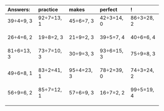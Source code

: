| Answers: | practice | makes | perfect | ! |
| :--- | :--- | :--- | :--- | :--- |
| 39÷4=9, 3 | 92÷7=13, 1 | 45÷6=7, 3 | 42÷3=14, 0 | 86÷3=28, 2 | 
|   |   |   |   |   | 
|   |   |   |   |   | 
|   |   |   |   |   | 
| 26÷4=6, 2 | 19÷8=2, 3 | 21÷9=2, 3 | 39÷5=7, 4 | 40÷6=6, 4 | 
|   |   |   |   |   | 
|   |   |   |   |   | 
|   |   |   |   |   | 
| 81÷6=13, 3 | 73÷7=10, 3 | 30÷9=3, 3 | 93÷6=15, 3 | 75÷9=8, 3 | 
|   |   |   |   |   | 
|   |   |   |   |   | 
|   |   |   |   |   | 
| 49÷6=8, 1 | 83÷2=41, 1 | 95÷4=23, 3 | 78÷2=39, 0 | 74÷3=24, 2 | 
|   |   |   |   |   | 
|   |   |   |   |   | 
|   |   |   |   |   | 
| 56÷9=6, 2 | 85÷7=12, 1 | 57÷6=9, 3 | 16÷7=2, 2 | 99÷5=19, 4 | 
|   |   |   |   |   | 
|   |   |   |   |   | 
|   |   |   |   |   | 
